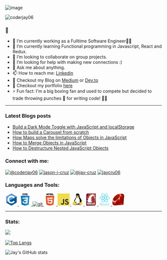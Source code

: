 ![image](https://user-images.githubusercontent.com/49811999/120248488-63ede880-c245-11eb-948a-6cd64fbe708d.png)
<p align="left"> <img src="https://komarev.com/ghpvc/?username=coderjay06&label=Profile%20views&color=0e75b6&style=flat" alt="coderjay06" /> </p>

### 👋

- 🔭 I’m currently working as a Fulltime Software Engineer👨‍💻
- 🌱 I’m currently learning Functional programming in Javascript, React and Redux.
- 👯 I’m looking to collaborate on group projects.
- 🤔 I’m looking for help with making new connections :)
- 💬 Ask me about anything.
- 📫 How to reach me: [Linkedin](https://www.linkedin.com/in/jason-j-cruz/)
- 📜 Checkout my Blog on [Medium](https://jay-cruz.medium.com/) or [Dev.to](https://dev.to/coderjay06)
- 💼 Checkout my portfolio [here](https://jayjcruz.dev/)
- ⚡ Fun fact: I'm a big boxing fan and used to compete but decided to trade throwing punches 🥊 for writing code! 👨‍💻

___________________________________________________________________________________________________________________________________________________________


### Latest Blogs posts
<!-- BLOG-POST-LIST:START -->
- [Build a Dark Mode Toggle with JavaScript and localStorage](https://javascript.plainenglish.io/build-a-dark-mode-toggle-with-javascript-and-localstorage-8022b492fb9e?source=rss-530d9586f2f------2)
- [How to build a Carousel from scratch](https://javascript.plainenglish.io/how-to-build-a-carousel-from-scratch-2e32753a5e80?source=rss-530d9586f2f------2)
- [How Maps solve the limitations of Objects in JavaScript](https://javascript.plainenglish.io/how-maps-make-up-for-limitations-of-objects-in-javascript-6c71f6e61af0?source=rss-530d9586f2f------2)
- [How to Merge Objects in JavaScript](https://javascript.plainenglish.io/merging-objects-in-javascript-bcf3ca17753f?source=rss-530d9586f2f------2)
- [How to Destructure Nested JavaScript Objects](https://javascript.plainenglish.io/destructuring-nested-javascript-objects-7b9043a199b6?source=rss-530d9586f2f------2)
<!-- BLOG-POST-LIST:END -->

<h3 align="left">Connect with me:</h3>
<p align="left">
<a href="https://dev.to/@coderjay06" target="blank"><img align="center" src="https://cdn.jsdelivr.net/npm/simple-icons@3.0.1/icons/dev-dot-to.svg" alt="@coderjay06" height="30" width="40" /></a>
<a href="https://linkedin.com/in/jason-j-cruz" target="blank"><img align="center" src="https://raw.githubusercontent.com/rahuldkjain/github-profile-readme-generator/master/src/images/icons/Social/linked-in-alt.svg" alt="jason-j-cruz" height="30" width="40" /></a>
<a href="https://medium.com/@jay-cruz" target="blank"><img align="center" src="https://raw.githubusercontent.com/rahuldkjain/github-profile-readme-generator/master/src/images/icons/Social/medium.svg" alt="@jay-cruz" height="30" width="40" /></a>
<a href="https://www.hackerrank.com/jaycru06" target="blank"><img align="center" src="https://raw.githubusercontent.com/rahuldkjain/github-profile-readme-generator/master/src/images/icons/Social/hackerrank.svg" alt="jaycru06" height="30" width="40" /></a>
</p>

<h3 align="left">Languages and Tools:</h3>
<p align="left"> <a href="https://www.cprogramming.com/" target="_blank"> <img src="https://raw.githubusercontent.com/devicons/devicon/master/icons/c/c-original.svg" alt="c" width="40" height="40"/> </a> <a href="https://www.w3schools.com/css/" target="_blank"> <img src="https://raw.githubusercontent.com/devicons/devicon/master/icons/css3/css3-original-wordmark.svg" alt="css3" width="40" height="40"/> </a> <a href="https://git-scm.com/" target="_blank"> <img src="https://www.vectorlogo.zone/logos/git-scm/git-scm-icon.svg" alt="git" width="40" height="40"/> </a> <a href="https://www.w3.org/html/" target="_blank"> <img src="https://raw.githubusercontent.com/devicons/devicon/master/icons/html5/html5-original-wordmark.svg" alt="html5" width="40" height="40"/> </a> <a href="https://developer.mozilla.org/en-US/docs/Web/JavaScript" target="_blank"> <img src="https://raw.githubusercontent.com/devicons/devicon/master/icons/javascript/javascript-original.svg" alt="javascript" width="40" height="40"/> </a> <a href="https://www.linux.org/" target="_blank"> <img src="https://raw.githubusercontent.com/devicons/devicon/master/icons/linux/linux-original.svg" alt="linux" width="40" height="40"/> </a> <a href="https://rubyonrails.org" target="_blank"> <img src="https://raw.githubusercontent.com/devicons/devicon/master/icons/rails/rails-original-wordmark.svg" alt="rails" width="40" height="40"/> </a> <a href="https://reactjs.org/" target="_blank"> <img src="https://raw.githubusercontent.com/devicons/devicon/master/icons/react/react-original-wordmark.svg" alt="react" width="40" height="40"/> </a> <a href="https://www.ruby-lang.org/en/" target="_blank"> <img src="https://raw.githubusercontent.com/devicons/devicon/master/icons/ruby/ruby-original.svg" alt="ruby" width="40" height="40"/> </a> </p>

___________________________________________________________________________________________________________________________________________________________
<h3 align="left">Stats:</h3>
<img src="https://www.codewars.com/users/CoderJay06/badges/large" />

[![Top Langs](https://github-readme-stats.vercel.app/api/top-langs/?username=CoderJay06&layout=compact)](https://github.com/CoderJay06/github-readme-stats)
<br>

![Jay's GitHub stats](https://github-readme-stats.vercel.app/api?username=CoderJay06&show_icons=true&theme=radical)
